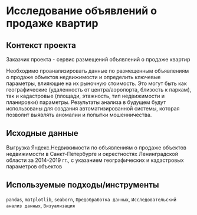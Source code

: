 # Исследование объявлений о продаже квартир

## Контекст проекта
Заказчик проекта - сервис размещений объявлений о продаже квартир

Необходимо проанализировать данные по размещенным объявлениям о продаже объектов недвижимости и определить ключевые параметры, влияющие на их рыночную стоимость. Это могут быть как географические (удаленность от центра/аэропорта, близость к паркам), так и кадастровые (площади, этажность, тип недвижимости и планировки) параметры. Результаты анализа в будущем будут использованы для создания автоматизированной системы, которая позволит выявлять аномалии и попытки мошенничества.

## Исходные данные
Выгрузка Яндекс.Недвижимости по объявлениям о продаже объектов недвижимости в Санкт-Петербурге и окрестностях Ленинградской области за 2014-2019 гг., с указанием географических и кадастровых параметров объектов

## Используемые подходы/инструменты
`pandas`, `matplotlib`, `seaborn`, `Предобработка данных`, `Исследовательский анализ данных`, `Визуализация`
